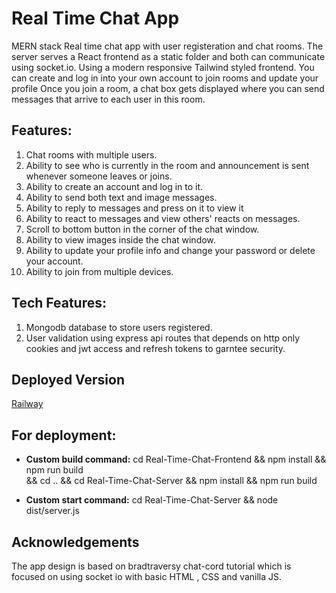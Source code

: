 # Real Time Chat App

MERN stack Real time chat app with user registeration and chat rooms.
The server serves a React frontend as a static folder and both can communicate using socket.io.
Using a modern responsive Tailwind styled frontend.
You can create and log in into your own account to join rooms and update your profile
Once you join a room, a chat box gets displayed where you can send messages that arrive to each user in this room.

## Features:

1. Chat rooms with multiple users.
2. Ability to see who is currently in the room and announcement is sent whenever someone leaves or joins.
3. Ability to create an account and log in to it.
4. Ability to send both text and image messages.
5. Ability to reply to messages and press on it to view it
6. Ability to react to messages and view others' reacts on messages.
7. Scroll to bottom button in the corner of the chat window.
8. Ability to view images inside the chat window.
9. Ability to update your profile info and change your password or delete your account.
10. Ability to join from multiple devices.

## Tech Features:

1. Mongodb database to store users registered.
2. User validation using express api routes that depends on http only cookies and jwt access and refresh tokens to garntee security.

## Deployed Version

[Railway](https://react-chat-app-production-a349.up.railway.app/)

## For deployment:

- **Custom build command:** cd Real-Time-Chat-Frontend && npm install && npm run build  
  && cd .. && cd Real-Time-Chat-Server && npm install && npm run build

- **Custom start command:** cd Real-Time-Chat-Server && node dist/server.js

## Acknowledgements

The app design is based on bradtraversy chat-cord tutorial which is focused on using socket io with basic HTML , CSS and vanilla JS.
